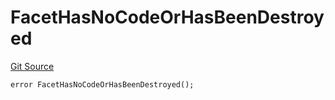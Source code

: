 # FacetHasNoCodeOrHasBeenDestroyed
[Git Source](https://github.com/thrackle-io/aquifi-rules-v1/blob/5c9d84d4763cc8482f9b9d326982059877bc2610/src/client/token/handler/diamond/HandlerDiamond.sol)


```solidity
error FacetHasNoCodeOrHasBeenDestroyed();
```

